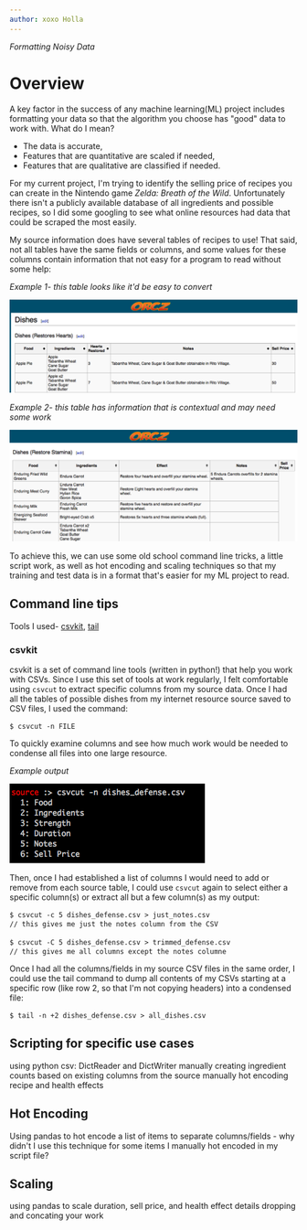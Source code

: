 ```yaml
---
author: xoxo Holla
---
```


_Formatting Noisy Data_

# Overview

A key factor in the success of any machine learning(ML) project includes formatting your data so that the algorithm you choose has "good" data to work with. What do I mean?

- The data is accurate,
- Features that are quantitative are scaled if needed,
- Features that are qualitative are classified if needed.

For my current project, I'm trying to identify the selling price of recipes you can create in the Nintendo game _Zelda: Breath of the Wild_. Unfortunately there isn't a publicly available database of all ingredients and possible recipes, so I did some googling to see what online resources had data that could be scraped the most easily.

My source information does have several tables of recipes to use! That said, not all tables have the same fields or columns, and some values for these columns contain information that not easy for a program to read without some help:

_Example 1- this table looks like it'd be easy to convert_

![Source table showing ok data](../img/source1.png)

_Example 2- this table has information that is contextual and may need some work_

![Source table showing nuanced notes](../img/source2.png)

To achieve this, we can use some old school command line tricks, a little script work, as well as hot encoding and scaling techniques so that my training and test data is in a format that's easier for my ML project to read.

## Command line tips

Tools I used- [csvkit](https://csvkit.readthedocs.io/en/1.0.3/#), [tail](http://man7.org/linux/man-pages/man1/tail.1.html)

### csvkit

csvkit is a set of command line tools (written in python!) that help you work with CSVs. Since I use this set of tools at work regularly, I felt comfortable using `csvcut` to extract specific columns from my source data. Once I had all the tables of possible dishes from my internet resource source saved to CSV files, I used the command:

```
$ csvcut -n FILE
```

To quickly examine columns and see how much work would be needed to condense all files into one large resource.

_Example output_

![a list of columns generated from a csvcut command](../img/source3.png)

Then, once I had established a list of columns I would need to add or remove from each source table, I could use `csvcut` again to select either a specific column(s) or extract all but a few column(s) as my output:

```
$ csvcut -c 5 dishes_defense.csv > just_notes.csv 
// this gives me just the notes column from the CSV

$ csvcut -C 5 dishes_defense.csv > trimmed_defense.csv
// this gives me all columns except the notes columne
```

Once I had all the columns/fields in my source CSV files in the same order, I could use the tail command to dump all contents of my CSVs starting at a specific row (like row 2, so that I'm not copying headers) into a condensed file:

```
$ tail -n +2 dishes_defense.csv > all_dishes.csv
```

## Scripting for specific use cases

using python csv:
	DictReader and DictWriter
	manually creating ingredient counts based on existing columns from the source
	manually hot encoding recipe and health effects 

## Hot Encoding

Using pandas to hot encode a list of items to separate columns/fields
	- why didn't I use this technique for some items I manually hot encoded in my script file?

## Scaling

using pandas to scale duration, sell price, and health effect details
dropping and concating your work